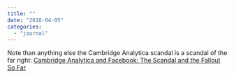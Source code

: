 ```yaml
---
title: ""
date: "2018-04-05"
categories: 
  - "journal"
---
```


Note than anything else the Cambridge Analytica scandal is a scandal of the far right: [Cambridge Analytica and Facebook: The Scandal and the Fallout So Far](https://nyti.ms/2GBQ4Lm)
